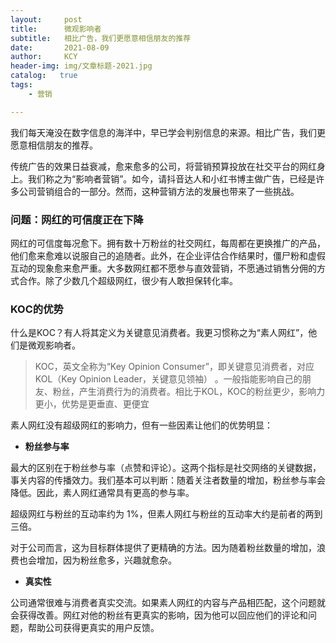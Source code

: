 ```yaml
---
layout:     post
title:      微观影响者
subtitle:   相比广告，我们更愿意相信朋友的推荐
date:       2021-08-09
author:     KCY
header-img: img/文章标题-2021.jpg
catalog:   true
tags:
    - 营销

---
```


我们每天淹没在数字信息的海洋中，早已学会判别信息的来源。相比广告，我们更愿意相信朋友的推荐。

传统广告的效果日益衰减，愈来愈多的公司，将营销预算投放在社交平台的网红身上。我们称之为“影响者营销”。如今，请抖音达人和小红书博主做广告，已经是许多公司营销组合的一部分。然而，这种营销方法的发展也带来了一些挑战。

### 问题：网红的可信度正在下降

网红的可信度每况愈下。拥有数十万粉丝的社交网红，每周都在更换推广的产品，他们愈来愈难以说服自己的追随者。此外，在企业评估合作结果时，僵尸粉和虚假互动的现象愈来愈严重。大多数网红都不愿参与直效营销，不愿通过销售分佣的方式合作。除了少数几个超级网红，很少有人敢担保转化率。

### KOC的优势

什么是KOC？有人将其定义为关键意见消费者。我更习惯称之为“素人网红”，他们是微观影响者。



> KOC，英文全称为“Key Opinion Consumer”，即关键意见消费者，对应KOL（Key Opinion Leader，关键意见领袖） 。一般指能影响自己的朋友、粉丝，产生消费行为的消费者。相比于KOL，KOC的粉丝更少，影响力更小，优势是更垂直、更便宜



素人网红没有超级网红的影响力，但有一些因素让他们的优势明显：

- **粉丝参与率**

最大的区别在于粉丝参与率（点赞和评论）。这两个指标是社交网络的关键数据，事关内容的传播效力。我们基本可以判断：随着关注者数量的增加，粉丝参与率会降低。因此，素人网红通常具有更高的参与率。

超级网红与粉丝的互动率约为 1%，但素人网红与粉丝的互动率大约是前者的两到三倍。

对于公司而言，这为目标群体提供了更精确的方法。因为随着粉丝数量的增加，浪费也会增加，因为粉丝愈多，兴趣就愈杂。

- **真实性**

公司通常很难与消费者真实交流。如果素人网红的内容与产品相匹配，这个问题就会获得改善。网红对他的粉丝有更真实的影响，因为他可以回应他们的评论和问题，帮助公司获得更真实的用户反馈。
